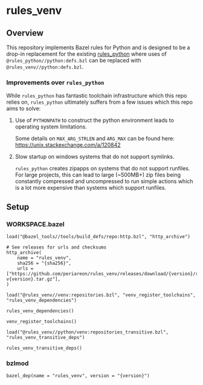 # rules_venv

## Overview

This repository implements Bazel rules for Python and is designed to be a drop-in replacement for the existing
[rules_python](https://github.com/bazelbuild/rules_python) where uses of `@rules_python//python:defs.bzl` can
be replaced with `@rules_venv//python:defs.bzl`.

### Improvements over `rules_python`

While `rules_python` has fantastic toolchain infrastructure which this repo relies on, `rules_python` ultimately
suffers from a few issues which this repo aims to solve:

1. Use of `PYTHONPATH` to construct the python environment leads to operating system limitations.

    Some details on `MAX_ARG_STRLEN` and `ARG_MAX` can be found here: https://unix.stackexchange.com/a/120842

2. Slow startup on windows systems that do not support symlinks.

    `rules_python` creates zipapps on systems that do not support runfiles. For large projects, this can lead to
    large (~500MB+) zip files being constantly compressed and uncompressed to run simple actions which is a lot
    more expensive than systems which support runfiles.

## Setup

### WORKSPACE.bazel

```starlark
load("@bazel_tools//tools/build_defs/repo:http.bzl", "http_archive")

# See releases for urls and checksums
http_archive(
    name = "rules_venv",
    sha256 = "{sha256}",
    urls = ["https://github.com/periareon/rules_venv/releases/download/{version}/rules_venv-v{version}.tar.gz"],
)

load("@rules_venv//venv:repositories.bzl", "venv_register_toolchains", "rules_venv_dependencies")

rules_venv_dependencies()

venv_register_toolchains()

load("@rules_venv//python/venv:repositories_transitive.bzl", "rules_venv_transitive_deps")

rules_venv_transitive_deps()
```

### bzlmod

```starlark
bazel_dep(name = "rules_venv", version = "{version}")
```
